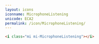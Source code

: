 ```yaml
---
layout: icons
iconname: MicrophoneListening
unicode: ECA2
permalink: /icon/MicrophoneListening/
---
```


``` html
<i class="mi mi-MicrophoneListening"></i>
```
